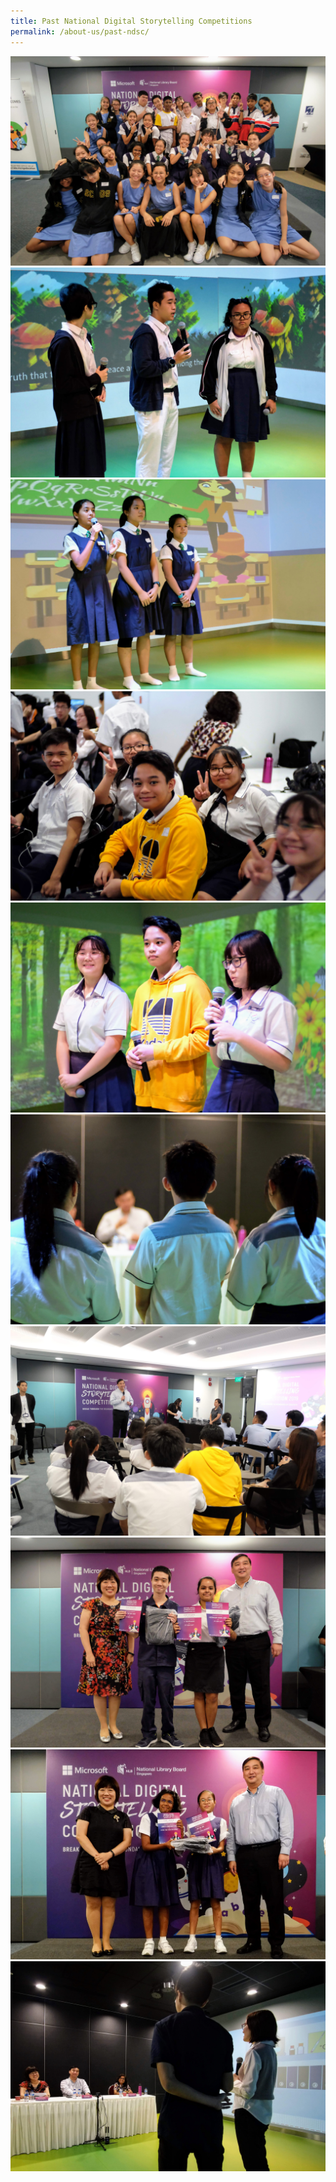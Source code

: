 ```yaml
---
title: Past National Digital Storytelling Competitions
permalink: /about-us/past-ndsc/
---
```


<div class="gallery-row">
	<div class="gallery-column">
		<img src="/images/photo-gallery/DSCF5488.jpg">
		<img src="/images/photo-gallery/DSCF5589.jpg">
		<img src="/images/photo-gallery/DSCF5614.jpg">
		<img src="/images/photo-gallery/DSCF5644.jpg">
	</div>
	<div class="gallery-column">
		<img src="/images/photo-gallery/DSCF5708.jpg">
		<img src="/images/photo-gallery/DSCF5721.jpg">
		<img src="/images/photo-gallery/DSCF5735.jpg">
	</div>
	<div class="gallery-column">
		<img src="/images/photo-gallery/DSCF5811.jpg">
		<img src="/images/photo-gallery/DSCF6405.jpg">
		<img src="/images/photo-gallery/DSCF6484.jpg">
	</div>
</div>
